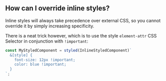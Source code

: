 ## How can I override inline styles?

Inline styles will always take precedence over external CSS, so you cannot override it by simply increasing specificity.

There is a neat trick however, which is to use the style `element-attr` CSS Selector in conjunction with `!important`:

```js
const MyStyledComponent = styled(InlineStyledComponent)`
  &[style] {
    font-size: 12px !important;
    color: blue !important;
  }
`;
```

